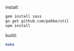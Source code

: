 install:

``` bash
gem install sass
go get github.com/pebbe/util
npm install
```

build:

``` bash
make
```
